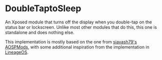 # DoubleTaptoSleep

An Xposed module that turns off the display when you double-tap on the status
bar or lockscreen. Unlike most other modules that do this, this one is
standalone and does nothing else.

This implementation is mostly based on the one from [siavash79's AOSPMods](
https://github.com/siavash79/AOSPMods),
with some additional inspiration from the implementation in [LineageOS](
https://github.com/LineageOS/android_frameworks_base).
